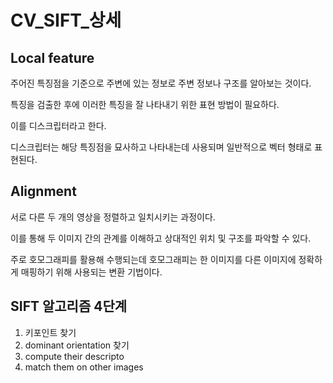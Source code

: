 # CV_SIFT_상세

## Local feature

주어진 특징점을 기준으로 주변에 있는 정보로 주변 정보나 구조를 알아보는 것이다.

특징을 검출한 후에 이러한 특징을 잘 나타내기 위한 표현 방법이 필요하다.

이를 디스크립터라고 한다.

디스크립터는 해당 특징점을 묘사하고 나타내는데 사용되며 일반적으로 벡터 형태로 표현된다.

## Alignment

서로 다른 두 개의 영상을 정렬하고 일치시키는 과정이다. 

이를 통해 두 이미지 간의 관계를 이해하고 상대적인 위치 및 구조를 파악할 수 있다.

주로 호모그래피를 활용해 수행되는데 호모그래피는 한 이미지를 다른 이미지에 정확하게 매핑하기 위해 사용되는 변환 기법이다.



## SIFT 알고리즘 4단계

1. 키포인트 찾기
2. dominant orientation 찾기
3. compute their descripto
4. match them on other images

